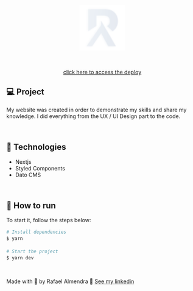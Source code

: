 <p align="center">
  <img alt="Loja do Condominio" src="github/logo.png" width="120px">
</p>

<br />

<p align="center">
  <a href="https://rafaelalmendra.com/" target="_blank">
    click here to access the deploy
  </a>
</p>

## 💻 Project

My website was created in order to demonstrate my skills and share my knowledge. I did everything from the UX / UI Design part to the code.

<br>

## 🧪 Technologies

- Nextjs
- Styled Components
- Dato CMS

<br>

## 🚀 How to run

To start it, follow the steps below:
```bash
# Install dependencies
$ yarn

# Start the project
$ yarn dev
```

<br>

Made with 💜 by Rafael Almendra 👋 [See my linkedin](https://www.linkedin.com/in/rafaelalmendradev/)
